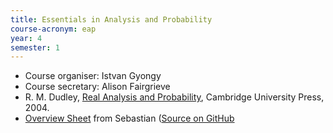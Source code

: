 ```yaml
---
title: Essentials in Analysis and Probability		
course-acronym: eap
year: 4
semester: 1
---
```


- Course organiser: Istvan Gyongy
- Course secretary: Alison Fairgrieve
- R. M. Dudley, [Real Analysis and Probability](https://discovered.ed.ac.uk/permalink/f/1s15qcp/TN_cdi_askewsholts_vlebooks_9781107132016), Cambridge University Press, 2004. 
- [Overview Sheet](resources/math4/eap/essentials-analysis-prob.pdf) from Sebastian ([Source on GitHub](https://github.com/smueksch/measure-theory-overview)